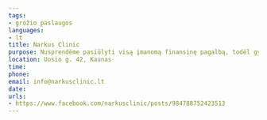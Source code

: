 ```yaml
---
tags:
- grožio paslaugos
languages:
- lt
title: Narkus Clinic
purpose: Nusprendėme pasiūlyti visą įmanomą finansinę pagalbą, todėl gydytoja Giedrė [dermatologė] geranoriškai priims Ukrainos piliečius nemokamoms konsultacijoms
location: Uosio g. 42, Kaunas
time: 
phone: 
email: info@narkusclinic.lt
date: 
urls:
- https://www.facebook.com/narkusclinic/posts/984788752423513
---
```

